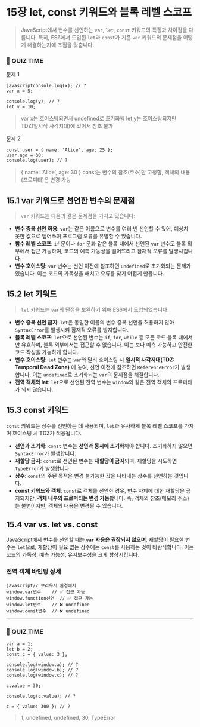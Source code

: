 # 15장 let, const 키워드와 블록 레벨 스코프
> JavaScript에서 변수를 선언하는 `var`, `let`, `const` 키워드의 특징과 차이점을 다룹니다. 특히, ES6에서 도입된 `let`과 `const`가 기존 `var` 키워드의 문제점을 어떻게 해결하는지에 초점을 맞춥니다.

### 🎯 QUIZ TIME
문제 1
```
javascriptconsole.log(x); // ?
var x = 5;

console.log(y); // ?
let y = 10;
```
> var x는 호이스팅되면서 undefined로 초기화됨
let y는 호이스팅되지만 TDZ(일시적 사각지대)에 있어서 참조 불가

문제 2

```
const user = { name: 'Alice', age: 25 };
user.age = 30;
console.log(user); // ?
```
> { name: 'Alice', age: 30 }
const는 변수의 참조(주소)만 고정함, 객체의 내용(프로퍼티)은 변경 가능

## 15.1 var 키워드로 선언한 변수의 문제점
> `var` 키워드는 다음과 같은 문제점을 가지고 있습니다:
*   **변수 중복 선언 허용**: `var`는 같은 이름으로 변수를 여러 번 선언할 수 있어, 예상치 못한 값으로 덮어쓰여 프로그램 오류를 유발할 수 있습니다.
*   **함수 레벨 스코프**: `if` 문이나 `for` 문과 같은 블록 내에서 선언된 `var` 변수도 블록 외부에서 접근 가능하여, 코드의 예측 가능성을 떨어뜨리고 잠재적 오류를 발생시킵니다.
*   **변수 호이스팅**: `var` 변수는 선언 이전에 참조하면 `undefined`로 초기화되는 문제가 있습니다. 이는 코드의 가독성을 해치고 오류를 찾기 어렵게 만듭니다.

## 15.2 let 키워드
> `let` 키워드는 `var`의 단점을 보완하기 위해 ES6에서 도입되었습니다.
*   **변수 중복 선언 금지**: `let`은 동일한 이름의 변수 중복 선언을 허용하지 않아 `SyntaxError`를 발생시켜 잠재적 오류를 방지합니다.
*   **블록 레벨 스코프**: `let`으로 선언된 변수는 `if`, `for`, `while` 등 모든 코드 블록 내에서만 유효하며, 블록 외부에서는 접근할 수 없습니다. 이는 보다 예측 가능하고 안전한 코드 작성을 가능하게 합니다.
*   **변수 호이스팅**: `let` 변수는 `var`와 달리 호이스팅 시 **일시적 사각지대(TDZ: Temporal Dead Zone)** 에 놓여, 선언 이전에 참조하면 `ReferenceError`가 발생합니다. 이는 `undefined`로 초기화되는 `var`의 문제점을 해결합니다.
*   **전역 객체와 let**: `let`으로 선언된 전역 변수는 `window`와 같은 전역 객체의 프로퍼티가 되지 않습니다.

## 15.3 const 키워드
`const` 키워드는 상수를 선언하는 데 사용되며, `let`과 유사하게 블록 레벨 스코프를 가지며 호이스팅 시 TDZ가 적용됩니다.
*   **선언과 초기화**: `const` 변수는 **선언과 동시에 초기화**해야 합니다. 초기화하지 않으면 `SyntaxError`가 발생합니다.
*   **재할당 금지**: `const`로 선언된 변수는 **재할당이 금지**되며, 재할당을 시도하면 `TypeError`가 발생합니다.
*   **상수**: `const`의 주된 목적은 변경 불가능한 값을 나타내는 상수를 선언하는 것입니다.
*   **const 키워드와 객체**: `const`로 객체를 선언한 경우, 변수 자체에 대한 재할당은 금지되지만, **객체 내부의 프로퍼티는 변경 가능**합니다. 즉, 객체의 참조(메모리 주소)는 불변이지만, 객체의 내용은 변경될 수 있습니다.

## 15.4 var vs. let vs. const
JavaScript에서 변수를 선언할 때는 **`var` 사용은 권장되지 않으며**, 재할당이 필요한 변수는 `let`으로, 재할당이 필요 없는 상수에는 `const`를 사용하는 것이 바람직합니다. 이는 코드의 가독성, 예측 가능성, 유지보수성을 크게 향상시킵니다.


### 전역 객체 바인딩 상세
```
javascript// 브라우저 환경에서
window.var변수    // ✅ 접근 가능
window.function선언  // ✅ 접근 가능  
window.let변수    // ❌ undefined
window.const변수  // ❌ undefined
```
---

### 🎯 QUIZ TIME 
```
var a = 1;
let b = 2; 
const c = { value: 3 };

console.log(window.a); // ?
console.log(window.b); // ?
console.log(window.c); // ?

c.value = 30;

console.log(c.value); // ?

c = { value: 300 }; // ?
```
> 1,
undefined,
undefined,
30,
TypeError